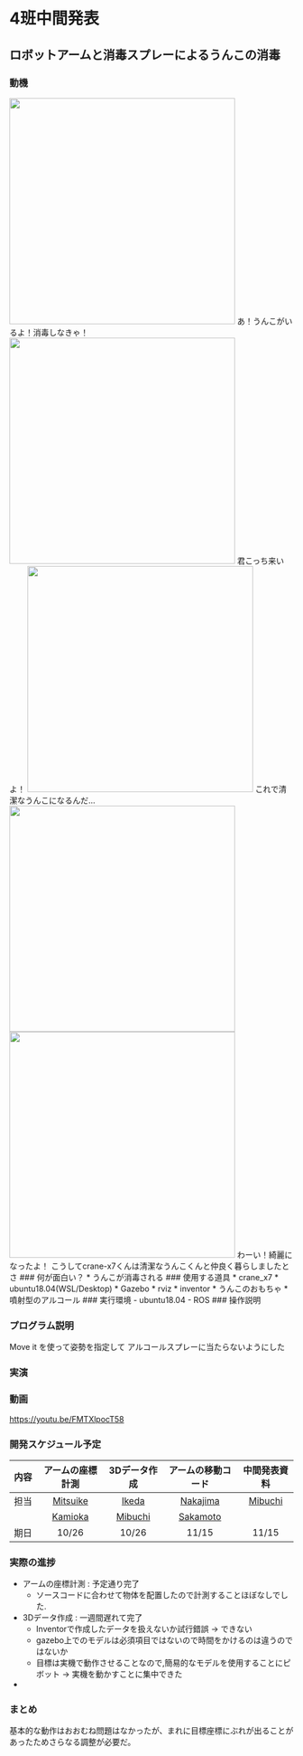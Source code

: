 # 4班中間発表
##  ロボットアームと消毒スプレーによるうんこの消毒
### 動機
 <img src= "https://github.com/RobotDesign3-Team4-2020/interim_report/blob/master/img/picture1.png" width="400" >
 あ！うんこがいるよ！消毒しなきゃ！
 <img src= "https://github.com/RobotDesign3-Team4-2020/interim_report/blob/master/img/picture2.png" width="400" >
 君こっち来いよ！
 <img src= "https://github.com/RobotDesign3-Team4-2020/interim_report/blob/master/img/picture3.png" width="400" >
 これで清潔なうんこになるんだ…
 <img src= "https://github.com/RobotDesign3-Team4-2020/interim_report/blob/master/img/picture4.png" width="400" >
 <img src= "https://github.com/RobotDesign3-Team4-2020/interim_report/blob/master/img/picture5.png" width="400" >
 わーい！綺麗になったよ！
 こうしてcrane-x7くんは清潔なうんこくんと仲良く暮らしましたとさ
### 何が面白い？
* うんこが消毒される
### 使用する道具
* crane_x7  
* ubuntu18.04(WSL/Desktop)
  * Gazebo
  * rviz
* inventor
* うんこのおもちゃ  
* 噴射型のアルコール
###  実行環境
- ubuntu18.04
- ROS 
### 操作説明

### プログラム説明

Move it を使って姿勢を指定して アルコールスプレーに当たらないようにした

### 実演

### 動画
https://youtu.be/FMTXlpocT58 

### 開発スケジュール予定
| 内容 | アームの座標計測 | 3Dデータ作成  | アームの移動コード | 中間発表資料 |
| :--: | :-------------: | :-----------: | :-------------: | :-------------: |
| 担当 | [Mitsuike](https://github.com/SomaMitsuike) | [Ikeda](https://github.com/ikeda-hitomi) | [Nakajima](https://github.com/Isamu-Nakajima) | [Mibuchi](http://github.com/mibuchiyuta) |
| 　　 | [Kamioka](https://github.com/rlove1023) | [Mibuchi](http://github.com/mibuchiyuta) | [Sakamoto](https://github.com/Sakamoto-Takaya) |
| 期日 | 10/26 | 10/26 | 11/15 | 11/15 |
### 実際の進捗
- アームの座標計測 : 予定通り完了
  - ソースコードに合わせて物体を配置したので計測することほぼなしでした.
- 3Dデータ作成 : 一週間遅れて完了
  - Inventorで作成したデータを扱えないか試行錯誤 → できない
  - gazebo上でのモデルは必須項目ではないので時間をかけるのは違うのではないか
  - 目標は実機で動作させることなので,簡易的なモデルを使用することにピボット → 実機を動かすことに集中できた
- 
###  まとめ
基本的な動作はおおむね問題はなかったが、まれに目標座標にぶれが出ることがあったためさらなる調整が必要だ。
